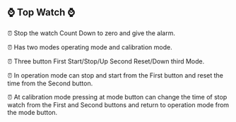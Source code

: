 ## ⌚ Top Watch ⌚

⏰ Stop the watch Count Down to zero and give the alarm.

⏰ Has two modes operating mode and calibration mode.

⏰ Three button First Start/Stop/Up Second Reset/Down third Mode. 

⏰ In operation mode can stop and start from the First button and reset the time from the Second button.

⏰ At calibration mode pressing at mode button can change the time of stop watch from the First and Second buttons and return to operation mode from the mode button.


  
